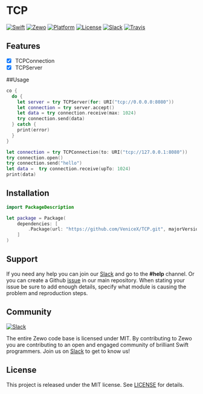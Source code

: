 # TCP

[![Swift][swift-badge]][swift-url]
[![Zewo][zewo-badge]][zewo-url]
[![Platform][platform-badge]][platform-url]
[![License][mit-badge]][mit-url]
[![Slack][slack-badge]][slack-url]
[![Travis][travis-badge]][travis-url]

## Features

- [x] TCPConnection
- [x] TCPServer

##Usage


```swift
co {
  do {
    let server = try TCPServer(for: URI("tcp://0.0.0.0:8080"))
    let connection = try server.accept()
    let data = try connection.receive(max: 1024)
    try connection.send(data)
  } catch {
    print(error)
  }
}

let connection = try TCPConnection(to: URI("tcp://127.0.0.1:8080"))
try connection.open()
try connection.send("hello")
let data =  try connection.receive(upTo: 1024)
print(data)
```

## Installation

```swift
import PackageDescription

let package = Package(
    dependencies: [
        .Package(url: "https://github.com/VeniceX/TCP.git", majorVersion: 0, minor: 7)
    ]
)
```

## Support

If you need any help you can join our [Slack](http://slack.zewo.io) and go to the **#help** channel. Or you can create a Github [issue](https://github.com/Zewo/Zewo/issues/new) in our main repository. When stating your issue be sure to add enough details, specify what module is causing the problem and reproduction steps.

## Community

[![Slack][slack-image]][slack-url]

The entire Zewo code base is licensed under MIT. By contributing to Zewo you are contributing to an open and engaged community of brilliant Swift programmers. Join us on [Slack](http://slack.zewo.io) to get to know us!

## License

This project is released under the MIT license. See [LICENSE](LICENSE) for details.

[swift-badge]: https://img.shields.io/badge/Swift-3.0-orange.svg?style=flat
[swift-url]: https://swift.org
[zewo-badge]: https://img.shields.io/badge/Zewo-0.5-FF7565.svg?style=flat
[zewo-url]: http://zewo.io
[platform-badge]: https://img.shields.io/badge/Platforms-OS%20X%20--%20Linux-lightgray.svg?style=flat
[platform-url]: https://swift.org
[mit-badge]: https://img.shields.io/badge/License-MIT-blue.svg?style=flat
[mit-url]: https://tldrlegal.com/license/mit-license
[slack-image]: http://s13.postimg.org/ybwy92ktf/Slack.png
[slack-badge]: https://zewo-slackin.herokuapp.com/badge.svg
[slack-url]: http://slack.zewo.io
[travis-badge]: https://travis-ci.org/VeniceX/TCP.svg?branch=master
[travis-url]: https://travis-ci.org/VeniceX/TCP
